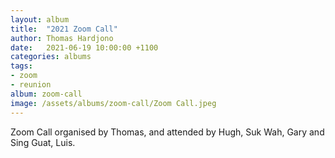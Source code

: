 ```yaml
---
layout: album
title:  "2021 Zoom Call"
author: Thomas Hardjono
date:   2021-06-19 10:00:00 +1100
categories: albums
tags:
- zoom
- reunion
album: zoom-call
image: /assets/albums/zoom-call/Zoom Call.jpeg
---
```

Zoom Call organised by Thomas, and attended by Hugh, Suk Wah, Gary and Sing Guat, Luis.
